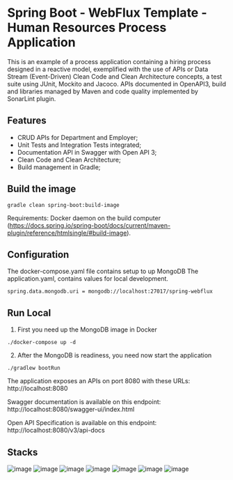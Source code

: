 # Spring Boot - WebFlux Template - Human Resources Process Application

This is an example of a process application containing a hiring process designed in a reactive model, 
exemplified with the use of APIs or Data Stream (Event-Driven)
Clean Code and Clean Architecture concepts, a test suite using JUnit, Mockito and Jacoco.
APIs documented in OpenAPI3, build and libraries managed by Maven and code quality implemented by SonarLint plugin.

## Features

- CRUD APIs for Department and Employer;
- Unit Tests and Integration Tests integrated;
- Documentation API in Swagger with Open API 3;
- Clean Code and Clean Architecture;
- Build management in Gradle;

## Build the image

```
gradle clean spring-boot:build-image
```
Requirements: Docker daemon on the build computer
(https://docs.spring.io/spring-boot/docs/current/maven-plugin/reference/htmlsingle/#build-image).

## Configuration

The docker-compose.yaml file contains setup to up MongoDB 
The application.yaml,  contains values for local development.

```
spring.data.mongodb.uri = mongodb://localhost:27017/spring-webflux
```


## Run Local

1. First you need up the MongoDB image in Docker

```
./docker-compose up -d
```
2. After the MongoDB is readiness, you need now start the application

```
./gradlew bootRun

```
The application exposes an APIs on port 8080 with these URLs:
http://localhost:8080

Swagger documentation is available on this endpoint:
http://localhost:8080/swagger-ui/index.html

Open API Specification is available on this endpoint:
http://localhost:8080/v3/api-docs

## Stacks
![image](https://img.shields.io/badge/Spring-6DB33F?style=for-the-badge&logo=spring&logoColor=white)
![image](https://img.shields.io/badge/Kotlin-B125EA&style=for-the-badge&logo=kotlin&logoColor=white)
![image](https://img.shields.io/badge/gradle-02303A?style=for-the-badge&logo=gradle&logoColor=white)
![image](https://img.shields.io/badge/Docker-2CA5E0?style=for-the-badge&logo=docker&logoColor=white)
![image](https://img.shields.io/badge/Elastic_Search-005571?style=for-the-badge&logo=elasticsearch&logoColor=white)
![image](https://img.shields.io/badge/Kibana-005571?style=for-the-badge&logo=Kibana&logoColor=white)
![image](https://img.shields.io/badge/Swagger-85EA2D?style=for-the-badge&logo=Swagger&logoColor=white)  
